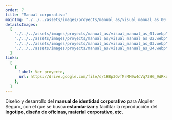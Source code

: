```yaml
---
order: 7
title: "Manual corporativo"
mainImg: "./../../assets/images/proyects/manual_as/visual_manual_as_00.webp"
detailsImages:
  [
    "./../../assets/images/proyects/manual_as/visual_manual_as_01.webp",
    "./../../assets/images/proyects/manual_as/visual_manual_as_02.webp",
    "./../../assets/images/proyects/manual_as/visual_manual_as_03.webp",
    "./../../assets/images/proyects/manual_as/visual_manual_as_04.webp",
  ]
links:
  [
    {
      label: Ver proyecto,
      url: https://drive.google.com/file/d/1HBp3OvfMrMM9w4dVq73BG_9dRkqZXLu8/view?usp=share_link,
    },
  ]
---
```


Diseño y desarrollo del **manual de identidad corporativo** para Alquiler Seguro, con el que se busca **estandarizar** y facilitar la reproducción del **logotipo, diseño de oficinas, material corporativo, etc.**
